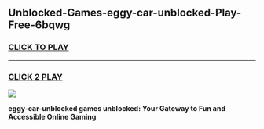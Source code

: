 
## Unblocked-Games-eggy-car-unblocked-Play-Free-6bqwg
<h3>
<a href="https://premium76.site?title=eggy-car-unblocked&ref=10A">CLICK TO PLAY</a></h3>
<hr>

<h3>
<a href="https://premium76.site?title=eggy-car-unblocked&ref=10A">CLICK 2 PLAY</a>
  
</h3>

<a href="https://premium76.site?title=eggy-car-unblocked&ref=10A"><img src="https://clearcache.store/games.png"></a>


**eggy-car-unblocked games unblocked: Your Gateway to Fun and Accessible Online Gaming**
